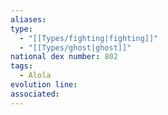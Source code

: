 ```yaml
---
aliases: 
type:
  - "[[Types/fighting|fighting]]"
  - "[[Types/ghost|ghost]]"
national dex number: 802
tags:
  - Alola
evolution line: 
associated:
---
```

